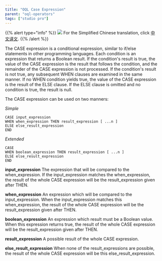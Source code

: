 ```yaml
---
title: "OQL Case Expression"
parent: "oql-operators"
tags: ["studio pro"]
---
```


{{% alert type="info" %}}
<img src="attachments/chinese-translation/china.png" style="display: inline-block; margin: 0" /> For the Simplified Chinese translation, click [中文译文](https://cdn.mendix.tencent-cloud.com/documentation/refguide8/oql-case-expression.pdf).
{{% /alert %}}

The CASE expression is a conditional expression, similar to if/else statements in other programming languages. Each condition is an expression that returns a Boolean result. If the condition's result is true, the value of the CASE expression is the result that follows the condition, and the remainder of the CASE expression is not processed. If the condition's result is not true, any subsequent WHEN clauses are examined in the same manner. If no WHEN condition yields true, the value of the CASE expression is the result of the ELSE clause. If the ELSE clause is omitted and no condition is true, the result is null.

The CASE expression can be used on two manners:

_Simple_

```
CASE input_expression
WHEN when_expression THEN result_expression [ ...n ]
ELSE else_result_expression
END
```

_Extended_

```
CASE
WHEN boolean_expression THEN result_expression [ ...n ] 
ELSE else_result_expression
END
```

**input_expression**
The expression that will be compared to the when_expression. If the input_expression matches the when_expression, the result of the whole CASE expression will be the result_expression given after THEN.

**when_expression**
An expression which will be compared to the input_expression. When the input_expression matches this when_expression, the result of the whole CASE expression will be the result_expression given after THEN.

**boolean_expression**
An expression which result must be a Boolean value. When this expression returns true, the result of the whole CASE expression will be the result_expression given after THEN.

**result_expression**
A possible result of the whole CASE expression.

**else_result_expression**
When none of the result_expressions are possible, the result of the whole CASE expression will be this else_result_expression.
